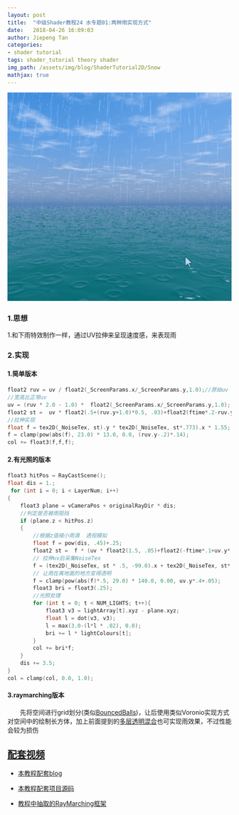 ```yaml
---
layout: post
title:  "中级Shader教程24 水专题01:两种雨实现方式"
date:   2018-04-26 16:09:03
author: Jiepeng Tan
categories: 
- shader tutorial
tags: shader_tutorial theory shader
img_path: /assets/img/blog/ShaderTutorial2D/Snow
mathjax: true
---
```

<p align="center"><img src="https://github.com/JiepengTan/JiepengTan.github.io/blob/master/assets/img/blog/ShaderTutorial3D/Rain/head.gif?raw=true" width="512"></p>






### 1.思想
1.和下雨特效制作一样，通过UV拉伸来呈现速度感，来表现雨

### 2.实现

#### 1.简单版本  
```c
float2 ruv = uv / float2(_ScreenParams.x/_ScreenParams.y,1.0);//原始uv
//宽高比正常uv
uv = (ruv * 2.0 - 1.0) *  float2(_ScreenParams.x/_ScreenParams.y,1.0);
float2 st =  uv * float2(.5+(ruv.y+1.0)*0.5, .03)+float2(ftime*.2-ruv.y*.1, ftime*.2);
//拉伸实现
float f = tex2D(_NoiseTex, st).y * tex2D(_NoiseTex, st*.773).x * 1.55;
f = clamp(pow(abs(f), 23.0) * 13.0, 0.0, (ruv.y-.2)*.14);
col += float3(f,f,f); 
```

#### 2.有光照的版本  
```c
float3 hitPos = RayCastScene();
float dis = 1.;
 for (int i = 0; i < LayerNum; i++)
{
    float3 plane = vCameraPos + originalRayDir * dis;
    //判定是否被雨阻挡
    if (plane.z < hitPos.z)
    {
        //根据z值缩小雨滴  透视模拟
        float f = pow(dis, .45)+.25;
        float2 st =  f * (uv * float2(1.5, .05)+float2(-ftime*.1+uv.y*.5, ftime*.12));
        // 拉伸uv后采集NoiseTex
        f = (tex2D(_NoiseTex, st * .5, -99.0).x + tex2D(_NoiseTex, st*.284, -99.0).y);
        // 让雨在离地面的地方变得透明
        f = clamp(pow(abs(f)*.5, 29.0) * 140.0, 0.00, uv.y*.4+.05);
        float3 bri = float3(.25);
        //光照处理
        for (int t = 0; t < NUM_LIGHTS; t++){
            float3 v3 = lightArray[t].xyz - plane.xyz;
            float l = dot(v3, v3);
            l = max(3.0-(l*l * .02), 0.0);
            bri += l * lightColours[t];
        }
        col += bri*f;
    }
    dis += 3.5;
}
col = clamp(col, 0.0, 1.0);

```

#### 3.raymarching版本
　　先将空间进行grid划分(类似[BouncedBalls][7])，让后使用类似Voronio实现方式对空间中的绘制长方体，加上前面提到的[多层透明混合][6]也可实现雨效果，不过性能会较为损伤


## [**配套视频**][40]  
- [本教程配套blog ][1]
- [本教程配套项目源码 ][2]
- [教程中抽取的RayMarching框架][3]


  [1]: https://blog.csdn.net/tjw02241035621611/article/details/80038608
  [2]: https://github.com/JiepengTan/FishManShaderTutorial
  [40]:https://space.bilibili.com/308864667/channel/detail?cid=112754
  [3]: https://github.com/JiepengTan/Unity-Raymarching-Framework
  [4]: https://jiepengtan.github.io/2018/03/27/shader-tutorial01-base-math/
  [5]: https://jiepengtan.github.io/2018/04/22/shader-tutorial09-1-raymarch-framework/
  [6]: https://jiepengtan.github.io/2018/04/23/shader-tutorial18-mutil_transparent_render/
  [7]: https://jiepengtan.github.io/2018/04/23/shader-tutorial12-bounced-balls/
